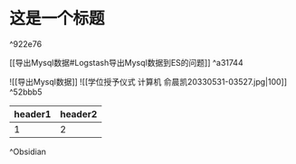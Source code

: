 # 这是一个标题

^922e76

[[导出Mysql数据#Logstash导出Mysql数据到ES的问题]] ^a31744

![[导出Mysql数据]]
![[学位授予仪式 计算机 俞晨凯20330531-03527.jpg|100]] ^52bbb5



| header1 | header2 |
| ------- | ------- |
| 1       | 2       |

^Obsidian

